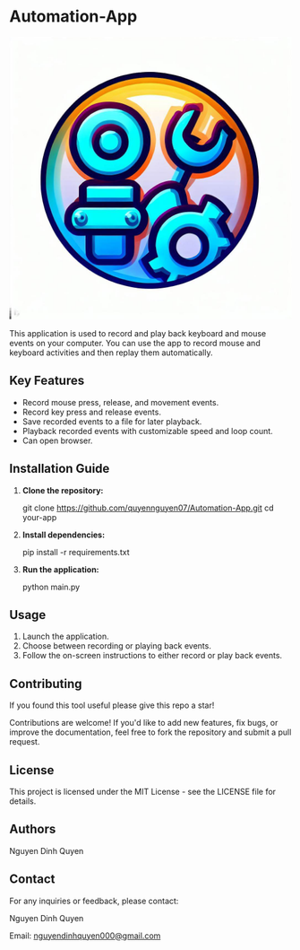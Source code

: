 # Automation-App

![App Icon](image/icon_auto.ico)

This application is used to record and play back keyboard and mouse events on your computer. You can use the app to record mouse and keyboard activities and then replay them automatically.

## Key Features

- Record mouse press, release, and movement events.
- Record key press and release events.
- Save recorded events to a file for later playback.
- Playback recorded events with customizable speed and loop count.
- Can open browser.

## Installation Guide

1. **Clone the repository:**

   git clone https://github.com/quyennguyen07/Automation-App.git
   cd your-app

2. **Install dependencies:**

    pip install -r requirements.txt

3. **Run the application:**

    python main.py

## Usage

1. Launch the application.
2. Choose between recording or playing back events.
3. Follow the on-screen instructions to either record or play back events.

## Contributing
If you found this tool useful please give this repo a star!

Contributions are welcome! If you'd like to add new features, fix bugs, or improve the documentation, feel free to fork the repository and submit a pull request.

## License

This project is licensed under the MIT License - see the LICENSE file for details.

## Authors

Nguyen Dinh Quyen

## Contact
For any inquiries or feedback, please contact:

Nguyen Dinh Quyen

Email: nguyendinhquyen000@gmail.com
